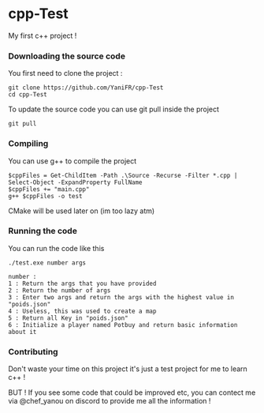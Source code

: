 
# cpp-Test

My first c++ project !

### Downloading the source code

You first need to clone the project :

```shell
git clone https://github.com/YaniFR/cpp-Test
cd cpp-Test
``` 
To update the source code you can use git pull inside the project

```shell
git pull
```

### Compiling

You can use g++ to compile the project

```shell
$cppFiles = Get-ChildItem -Path .\Source -Recurse -Filter *.cpp | Select-Object -ExpandProperty FullName
$cppFiles += "main.cpp"
g++ $cppFiles -o test
```
CMake will be used later on (im too lazy atm)

### Running the code

You can run the code like this 

```shell
./test.exe number args

number : 
1 : Return the args that you have provided
2 : Return the number of args
3 : Enter two args and return the args with the highest value in "poids.json"
4 : Useless, this was used to create a map
5 : Return all Key in "poids.json"
6 : Initialize a player named Potbuy and return basic information about it
```

### Contributing

Don't waste your time on this project it's just a test project for me to learn c++ ! <br />

BUT ! If you see some code that could be improved etc, you can contect me via @chef_yanou on discord to provide me all the information !

